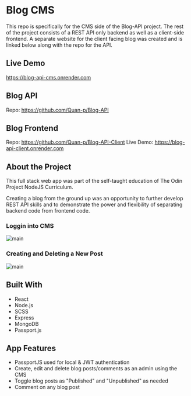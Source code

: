 # Blog CMS

This repo is specifically for the CMS side of the Blog-API project. The rest of the project consists of a REST API only backend as well as a client-side frontend. A separate website for the client facing blog was created and is linked below along with the repo for the API.

## Live Demo

https://blog-api-cms.onrender.com

## Blog API

Repo: https://github.com/Quan-p/Blog-API

## Blog Frontend

Repo: https://github.com/Quan-p/Blog-API-Client
Live Demo: https://blog-api-client.onrender.com

## About the Project

This full stack web app was part of the self-taught education of The Odin Project NodeJS Curriculum.

Creating a blog from the ground up was an opportunity to further develop REST API skills and to demonstrate the power and flexibility of separating backend code from frontend code.

### Loggin into CMS

![main](https://github.com/Quan-p/Blog-API-Client/blob/main/public/gifs/CMS01.gif)

### Creating and Deleting a New Post

![main](https://github.com/Quan-p/Blog-API-Client/blob/main/public/gifs/CMS02.gif)

## Built With

-   React
-   Node.js
-   SCSS
-   Express
-   MongoDB
-   Passport.js

## App Features

-   PassportJS used for local & JWT authentication
-   Create, edit and delete blog posts/comments as an admin using the CMS
-   Toggle blog posts as "Published" and "Unpublished" as needed
-   Comment on any blog post
